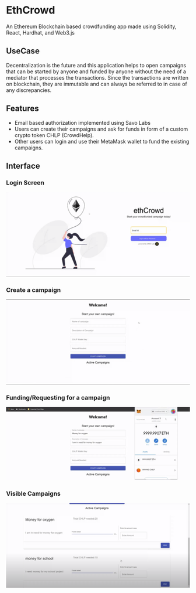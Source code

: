 # EthCrowd

An Ethereum Blockchain based crowdfunding app made using Solidity, React, Hardhat, and Web3.js

## UseCase

Decentralization is the future and this application helps to open campaigns that can be started by anyone and funded by anyone without the need of a mediator that processes the transactions. Since the transactions are written on blockchain, they are immutable and can always be referred to in case of any discrepancies.

## Features

- Email based authorization implemented using Savo Labs
- Users can create their campaigns and ask for funds in form of a custom crypto token CHLP (CrowdHelp).
- Other users can login and use their MetaMask wallet to fund the existing campaigns.

## Interface

### Login Screen

![Login Screen](/src/assets/UI/1.png)

### Create a campaign

![Creating Campaign](/src/assets/UI/2.png)

### Funding/Requesting for a campaign

![Funding a Campaign](/src/assets/UI/3.png)

### Visible Campaigns

![Active Campaigns](/src/assets/UI/4.png)
